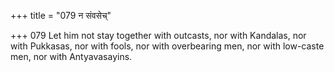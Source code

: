+++
title = "079 न संवसेच्"

+++
079	Let him not stay together with outcasts, nor with Kandalas, nor with Pukkasas, nor with fools, nor with overbearing men, nor with low-caste men, nor with Antyavasayins.